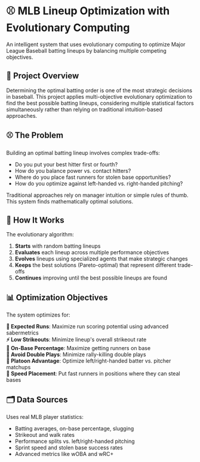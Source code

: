 # ⚾ MLB Lineup Optimization with Evolutionary Computing

An intelligent system that uses evolutionary computing to optimize Major League Baseball batting lineups by balancing multiple competing objectives.

## 🎯 Project Overview

Determining the optimal batting order is one of the most strategic decisions in baseball. This project applies multi-objective evolutionary optimization to find the best possible batting lineups, considering multiple statistical factors simultaneously rather than relying on traditional intuition-based approaches.

## ⚾ The Problem

Building an optimal batting lineup involves complex trade-offs:
- Do you put your best hitter first or fourth?
- How do you balance power vs. contact hitters?
- Where do you place fast runners for stolen base opportunities?
- How do you optimize against left-handed vs. right-handed pitching?

Traditional approaches rely on manager intuition or simple rules of thumb. This system finds mathematically optimal solutions.

## 🧬 How It Works

The evolutionary algorithm:
1. **Starts** with random batting lineups
2. **Evaluates** each lineup across multiple performance objectives
3. **Evolves** lineups using specialized agents that make strategic changes
4. **Keeps** the best solutions (Pareto-optimal) that represent different trade-offs
5. **Continues** improving until the best possible lineups are found

## 📊 Optimization Objectives

The system optimizes for:

**🏃 Expected Runs**: Maximize run scoring potential using advanced sabermetrics  
**⚡ Low Strikeouts**: Minimize lineup's overall strikeout rate  
**👥 On-Base Percentage**: Maximize getting runners on base  
**🚫 Avoid Double Plays**: Minimize rally-killing double plays  
**🤝 Platoon Advantage**: Optimize left/right-handed batter vs. pitcher matchups  
**💨 Speed Placement**: Put fast runners in positions where they can steal bases

## 🗂️ Data Sources

Uses real MLB player statistics:
- Batting averages, on-base percentage, slugging
- Strikeout and walk rates
- Performance splits vs. left/right-handed pitching
- Sprint speed and stolen base success rates
- Advanced metrics like wOBA and wRC+


